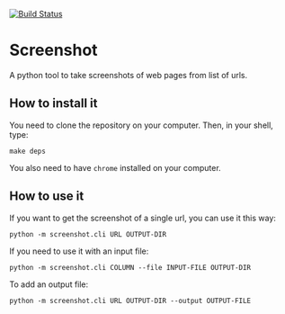 [![Build Status](https://github.com/MiguelLaura/screenshot/workflows/Tests/badge.svg)](https://github.com/MiguelLaura/screenshot/actions)

# Screenshot

A python tool to take screenshots of web pages from list of urls.

## How to install it

You need to clone the repository on your computer. Then, in your shell, type:

 ```make deps```

You also need to have `chrome` installed on your computer.

## How to use it

If you want to get the screenshot of a single url, you can use it this way:

```python -m screenshot.cli URL OUTPUT-DIR```

If you need to use it with an input file:

```python -m screenshot.cli COLUMN --file INPUT-FILE OUTPUT-DIR```

To add an output file:

```python -m screenshot.cli URL OUTPUT-DIR --output OUTPUT-FILE```